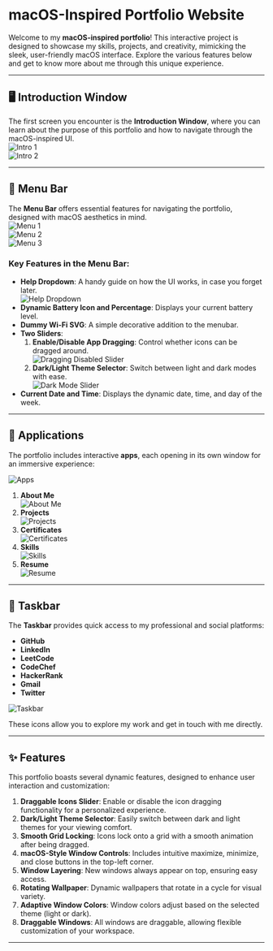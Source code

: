 # macOS-Inspired Portfolio Website

Welcome to my **macOS-inspired portfolio**! This interactive project is designed to showcase my skills, projects, and creativity, mimicking the sleek, user-friendly macOS interface. Explore the various features below and get to know more about me through this unique experience.

---

## 🖥️ Introduction Window
The first screen you encounter is the **Introduction Window**, where you can learn about the purpose of this portfolio and how to navigate through the macOS-inspired UI.  
![Intro 1](images/intro1.png)  
![Intro 2](images/intro2.png)  

---

## 📜 Menu Bar
The **Menu Bar** offers essential features for navigating the portfolio, designed with macOS aesthetics in mind.  
![Menu 1](images/menu1.png)  
![Menu 2](images/menu2.png)  
![Menu 3](images/menu3.png)

### Key Features in the Menu Bar:
- **Help Dropdown**: A handy guide on how the UI works, in case you forget later.  
  ![Help Dropdown](images/helpdropdown.png)  
- **Dynamic Battery Icon and Percentage**: Displays your current battery level.  
- **Dummy Wi-Fi SVG**: A simple decorative addition to the menubar.
- **Two Sliders**:  
  1. **Enable/Disable App Dragging**: Control whether icons can be dragged around.  
     ![Dragging Disabled Slider](images/draggingdisabledslider.png)  
  2. **Dark/Light Theme Selector**: Switch between light and dark modes with ease.  
     ![Dark Mode Slider](images/darkmodeslider.png)  
- **Current Date and Time**: Displays the dynamic date, time, and day of the week.  

---

## 📂 Applications
The portfolio includes interactive **apps**, each opening in its own window for an immersive experience:  

![Apps](images/apps.png)

1. **About Me**  
   ![About Me](images/aboutme.png)  
2. **Projects**  
   ![Projects](images/projects.png)  
3. **Certificates**  
   ![Certificates](images/certificates.png)  
4. **Skills**  
   ![Skills](images/skills.png)  
5. **Resume**  
   ![Resume](images/resume.png)  

---

## 📌 Taskbar
The **Taskbar** provides quick access to my professional and social platforms:  
- **GitHub**  
- **LinkedIn**  
- **LeetCode**  
- **CodeChef**  
- **HackerRank**  
- **Gmail**  
- **Twitter**  

![Taskbar](images/taskbar.png)

These icons allow you to explore my work and get in touch with me directly.

---

## ✨ Features
This portfolio boasts several dynamic features, designed to enhance user interaction and customization:

1. **Draggable Icons Slider**: Enable or disable the icon dragging functionality for a personalized experience.  
2. **Dark/Light Theme Selector**: Easily switch between dark and light themes for your viewing comfort.  
3. **Smooth Grid Locking**: Icons lock onto a grid with a smooth animation after being dragged.  
4. **macOS-Style Window Controls**: Includes intuitive maximize, minimize, and close buttons in the top-left corner.  
5. **Window Layering**: New windows always appear on top, ensuring easy access.  
6. **Rotating Wallpaper**: Dynamic wallpapers that rotate in a cycle for visual variety.  
7. **Adaptive Window Colors**: Window colors adjust based on the selected theme (light or dark).  
8. **Draggable Windows**: All windows are draggable, allowing flexible customization of your workspace.

---

